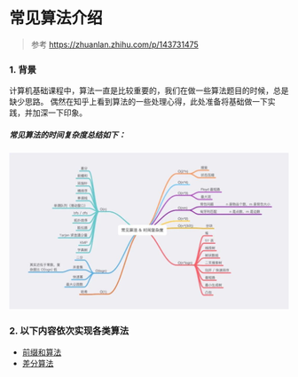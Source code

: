 常见算法介绍
==

> 参考 https://zhuanlan.zhihu.com/p/143731475


### 1. 背景
计算机基础课程中，算法一直是比较重要的，我们在做一些算法题目的时候，总是缺少思路。
偶然在知乎上看到算法的一些处理心得，此处准备将基础做一下实践，并加深一下印象。

##### 常见算法的时间复杂度总结如下：
![image](../image/common_algorithm.jpeg)

### 2. 以下内容依次实现各类算法
- [前缀和算法](./go/prefix.go)
- [差分算法](./go/difference.go)
